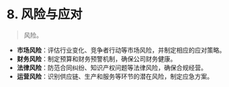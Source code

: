 # 8. 风险与应对

> 风险。

- **市场风险**：评估行业变化、竞争者行动等市场风险，并制定相应的应对策略。
- **财务风险**：制定预算和财务预警机制，确保公司财务健康。
- **法律风险**：防范合同纠纷、知识产权问题等法律风险，确保合规经营。
- **运营风险**：识别供应链、生产和服务等环节的潜在风险，制定应急方案。
